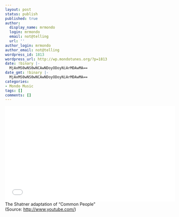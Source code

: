 ```yaml
---
layout: post
status: publish
published: true
author:
  display_name: mrmondo
  login: mrmondo
  email: not@telling
  url: ''
author_login: mrmondo
author_email: not@telling
wordpress_id: 1813
wordpress_url: http://wp.mondotunes.org/?p=1813
date: !binary |-
  MjAxMS0wNS0wNCAwNDoyODoyNiArMDAwMA==
date_gmt: !binary |-
  MjAxMS0wNS0wNCAwNDoyODoyNiArMDAwMA==
categories:
- Mondo Music
tags: []
comments: []
---
```

<iframe width="560" height="315" src="//www.youtube.com/embed/ainyK6fXku0" frameborder="0"> </iframe>
The Shatner adaptation of &#8220;Common People"
<div class="attribution">(<span>Source:</span> <a href="http://www.youtube.com/">http://www.youtube.com/</a>)</div>
